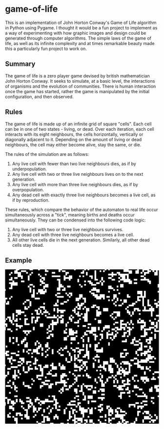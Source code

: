 # game-of-life

This is an implementation of John Horton Conway's Game of Life algorithm in Python using Pygame. I thought it would be a fun project to implement as a way of experimenting with how graphic images and design could be generated through computer algorithms. The simple laws of the game of life, as well as its infinite complexity and at times remarkable beauty made this a particularly fun project to work on.

## Summary

The game of life is a zero player game devised by british mathematician John Horton Conway. It seeks to simulate, at a basic level, the interactions of organisms and the evolution of communities. There is human interaction once the game has started, rather the game is manipulated by the initial configuration, and then observed.

## Rules

The game of life is made up of an infinite grid of square "cells". Each cell can be in one of two states - living, or dead. Over each iteration, each cell interacts with its eight neighbours, the cells horizontally, vertically or diagonally adjacent to it. Depending on the amount of living or dead neighbours, the cell may either become alive, stay the same, or die.

The rules of the simulation are as follows:

1. Any live cell with fewer than two live neighbours dies, as if by underpopulation.
2. Any live cell with two or three live neighbours lives on to the next generation.
3. Any live cell with more than three live neighbours dies, as if by overpopulation.
4. Any dead cell with exactly three live neighbours becomes a live cell, as if by reproduction.

These rules, which compare the behavior of the automaton to real life occur simultaneously across a "tick", meaning births and deaths occur simultaneously. They can be condensed into the following code logic:

1. Any live cell with two or three live neighbours survives.
2. Any dead cell with three live neighbours becomes a live cell.
3. All other live cells die in the next generation. Similarly, all other dead cells stay dead.

## Example

![ Simulation Example ](img/simulation.gif)

